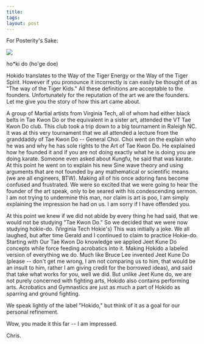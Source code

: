 ```yaml
---
title:  
tags: 
layout: post
---
```

For Posterity's Sake:







<img src="http://photos.fuzzymonk.com/blog/image/595/hokido.jpg" class="center" />







ho\*ki do (ho'ge doe)







Hokido translates to the Way of the Tiger Energy or the Way of the Tiger Spirit. However if you pronounce it incorrectly is can easily be thought of as "The way of the Tiger Kids." All these definitions are acceptable to the founders. Unfortunately for the reputation of the art we are the founders. Let me give you the story of how this art came about.







A group of Martial artists from Virginia Tech, all of whom had either black belts in Tae Kwon Do or the equivalent in a sister art, attended the VT Tae Kwon Do club. This club took a trip down to a big tournament in Raleigh NC. It was at this very tournament that we all attended a lecture from the granddaddy of Tae Kwon Do -- General Choi. Choi went on the explain who he was and why he has sole rights to the Art of Tae Kwon Do. He explained how he founded it and if you are not doing exactly what he is doing you are doing karate. Someone even asked about Kungfu, he said that was karate. At this point he went on to explain his new Sine wave theory and using arguments that are not founded by any mathematical or scientific means (we are all engineers, BTW). Making all of his once adoring fans become confused and frustrated. We were so excited that we were going to hear the founder of the art speak, only to be seared with his condescending sermon. I am not trying to undermine this man, nor claim is art is poo, I am simply explaining the impression he had on us. I am sorry if I have offended you.







At this point we knew if we did not abide by every thing he had said, that we would not be studying "Tae Kwon Do." So we decided that we were now studying hokie-do. (Virginia Tech Hokie's) This was initially a joke. We all laughed, but after time Gerald and I continued to claim to practice Hokie-do. Starting with Our Tae Kwon Do knowledge we applied Jeet Kune Do concepts while force feeding acrobatics into it. Making Hokido a labeled version of everything we do. Much like Bruce Lee invented Jeet Kune Do (please -- don't get me wrong, I am not comparing us to him, that would be an insult to him, rather I am giving credit for the borrowed ideas), and said that take what works for you, well we did. But unlike Jeet Kune do, we are not purely concerned with fighting arts, Hokido also contains performing arts. Acrobatics and Gymnastics are just as much a part of Hokido as sparring and ground fighting.







We speak lightly of the label "Hokido," but think of it as a goal for our personal refinement.







Wow, you made it this far -- I am impressed.



Chris.
